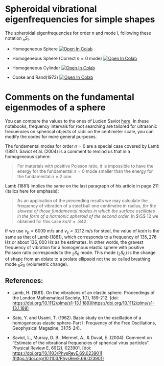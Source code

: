 # Spheroidal vibrational eigenfrequencies for simple shapes

The spheroidal eigenfrequencies for order $n$ and mode $l$, following these notation ${}_nS_l$.

- Homogeneous Sphere <a target="_blank" href="https://colab.research.google.com/github/edur409/Circumferential-Surface-Waves/blob/main/Fundamental_Modes/Sphere_Fundamental_Modes.ipynb">
  <img src="https://colab.research.google.com/assets/colab-badge.svg" alt="Open In Colab"/>
</a>

- Homogeneous Sphere (Correct $n = 0$ mode) <a target="_blank" href="https://colab.research.google.com/github/edur409/Circumferential-Surface-Waves/blob/main/Fundamental_Modes/Sphere_Fundamental_Modes_Corrected.ipynb">
  <img src="https://colab.research.google.com/assets/colab-badge.svg" alt="Open In Colab"/>
</a>

- Homogeneous Cylinder <a target="_blank" href="https://colab.research.google.com/github/edur409/Circumferential-Surface-Waves/blob/main/Fundamental_Modes/Cylinder_Fundamental_Modes.ipynb">
  <img src="https://colab.research.google.com/assets/colab-badge.svg" alt="Open In Colab"/>
</a>

- Cooke and Rand(1973) <a target="_blank" href="https://colab.research.google.com/github/edur409/Circumferential-Surface-Waves/blob/main/Fundamental_Modes/Cooke_Rand_1973_Fundamental_Modes.ipynb">
  <img src="https://colab.research.google.com/assets/colab-badge.svg" alt="Open In Colab"/>
</a>

# Comments on the fundamental eigenmodes of a sphere

You can compare the values to the ones of Lucien Saviot [here](https://saviot.cnrs.fr/lamb/index.en.html). In these notebooks, frequency intervals for root searching are tailored for ultrasonic frecuencies on spherical objects of radii on the centimeter scale, you can modify the codes for more general purposes. 

The fundamental modes for order $n = 0$ are a special case covered by Lamb (1881).   Saviot et al. (2004) is a comment to remind us that in a homogeneous sphere:

> For materials with positive Poisson ratio, it is impossible to have the energy for the fundamental $n = 0$ mode smaller than the energy for the fundamental $n = 2$ one.

Lamb (1881) implies the same on the last paragraph of his article in page 211 (italics here for emphasis):

> As an application of the preceeding results we may calculate the frequency of vibration of a steel ball one centimetre in radius, *for the slowest of those fundamental modes in which the surface oscillates in the form of a harmonic spheroid of the second order.*  In $\S$ 12 we obtained for this case $ka/\pi = .842$.

If we use $v_p = 6009$ m/s and $v_s = 3212$ m/s for steel, the value of $ka/\pi$ is the same as that of Lamb (1881), which corresponds to a frequency of $135,276$ Hz or about $136,000$ Hz as he estimates. In other words, the gravest frequency of vibration for a homogenous elastic sphere with positive Poisson ratio corresponds to the $_2S_0$ mode.  This mode ($_2S_0$) is the change of shape from an oblate to a prolate ellipsoid not the so called breathing mode $_0S_0$ (volumetric change).

## References:

- Lamb, H. (1881). On the vibrations of an elastic sphere. Proceedings of the London Mathematical Society, 1(1), 189-212. [doi: https://doi.org/10.1112/plms/s1-13.1.189](https://doi.org/10.1112/plms/s1-13.1.189) 

- Sato, Y. and Usami, T. (1962). Basic study on the oscillation of a homogeneous elastic sphere-Part I: Frequency of the Free Oscillations, Geophysical Magazine, 31(15-24).

- Saviot, L., Murray, D. B., Mermet, A., & Duval, E. (2004). Comment on “Estimate of the vibrational frequencies of spherical virus particles”. Physical Review E, 69(2), 023901. [doi: https://doi.org/10.1103/PhysRevE.69.023901](https://doi.org/10.1103/PhysRevE.69.023901)
